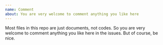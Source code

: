 ```yaml
---
name: Comment
about: You are very welcome to comment anything you like here
---
```

Most files in this repo are just documents, not codes. 
So you are very welcome to comment anything you like here in the issues.
But of course, be nice.
